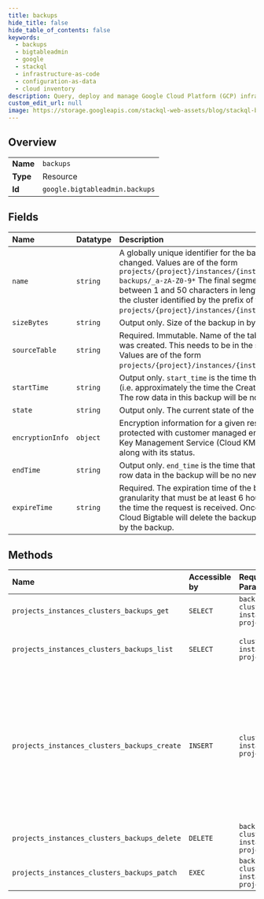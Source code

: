 ```yaml
---
title: backups
hide_title: false
hide_table_of_contents: false
keywords:
  - backups
  - bigtableadmin
  - google    
  - stackql
  - infrastructure-as-code
  - configuration-as-data
  - cloud inventory
description: Query, deploy and manage Google Cloud Platform (GCP) infrastructure and resources using SQL
custom_edit_url: null
image: https://storage.googleapis.com/stackql-web-assets/blog/stackql-blog-post-featured-image.png
---
```

  
    

## Overview
<table><tbody>
<tr><td><b>Name</b></td><td><code>backups</code></td></tr>
<tr><td><b>Type</b></td><td>Resource</td></tr>
<tr><td><b>Id</b></td><td><code>google.bigtableadmin.backups</code></td></tr>
</tbody></table>

## Fields
| Name | Datatype | Description |
|:-----|:---------|:------------|
| `name` | `string` | A globally unique identifier for the backup which cannot be changed. Values are of the form `projects/{project}/instances/{instance}/clusters/{cluster}/ backups/_a-zA-Z0-9*` The final segment of the name must be between 1 and 50 characters in length. The backup is stored in the cluster identified by the prefix of the backup name of the form `projects/{project}/instances/{instance}/clusters/{cluster}`. |
| `sizeBytes` | `string` | Output only. Size of the backup in bytes. |
| `sourceTable` | `string` | Required. Immutable. Name of the table from which this backup was created. This needs to be in the same instance as the backup. Values are of the form `projects/{project}/instances/{instance}/tables/{source_table}`. |
| `startTime` | `string` | Output only. `start_time` is the time that the backup was started (i.e. approximately the time the CreateBackup request is received). The row data in this backup will be no older than this timestamp. |
| `state` | `string` | Output only. The current state of the backup. |
| `encryptionInfo` | `object` | Encryption information for a given resource. If this resource is protected with customer managed encryption, the in-use Cloud Key Management Service (Cloud KMS) key version is specified along with its status. |
| `endTime` | `string` | Output only. `end_time` is the time that the backup was finished. The row data in the backup will be no newer than this timestamp. |
| `expireTime` | `string` | Required. The expiration time of the backup, with microseconds granularity that must be at least 6 hours and at most 30 days from the time the request is received. Once the `expire_time` has passed, Cloud Bigtable will delete the backup and free the resources used by the backup. |
## Methods
| Name | Accessible by | Required Params | Description |
|:-----|:--------------|:----------------|:------------|
| `projects_instances_clusters_backups_get` | `SELECT` | `backupsId, clustersId, instancesId, projectsId` | Gets metadata on a pending or completed Cloud Bigtable Backup. |
| `projects_instances_clusters_backups_list` | `SELECT` | `clustersId, instancesId, projectsId` | Lists Cloud Bigtable backups. Returns both completed and pending backups. |
| `projects_instances_clusters_backups_create` | `INSERT` | `clustersId, instancesId, projectsId` | Starts creating a new Cloud Bigtable Backup. The returned backup long-running operation can be used to track creation of the backup. The metadata field type is CreateBackupMetadata. The response field type is Backup, if successful. Cancelling the returned operation will stop the creation and delete the backup. |
| `projects_instances_clusters_backups_delete` | `DELETE` | `backupsId, clustersId, instancesId, projectsId` | Deletes a pending or completed Cloud Bigtable backup. |
| `projects_instances_clusters_backups_patch` | `EXEC` | `backupsId, clustersId, instancesId, projectsId` | Updates a pending or completed Cloud Bigtable Backup. |
